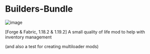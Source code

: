 # Builders-Bundle
![image](https://user-images.githubusercontent.com/79579164/227320483-17505288-64b1-42d1-8d73-d165a957f8c8.png)

[Forge & Fabric, 1.18.2 & 1.19.2] A small quality of life mod to help with inventory management 

(and also a test for creating multiloader mods)
